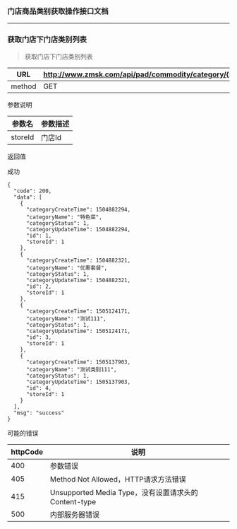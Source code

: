 ### 门店商品类别获取操作接口文档 ###
-----

###  获取门店下门店类别列表

>  获取门店下门店类别列表

|URL|http://www.zmsk.com/api/pad/commodity/category/{storeId}|
|---|---|
|method|GET|

参数说明

|参数名|参数描述|
|---|--|
|storeId|门店Id|

返回值

成功

```
{
  "code": 200,
  "data": [
    {
      "categoryCreateTime": 1504882294,
      "categoryName": "特色菜",
      "categoryStatus": 1,
      "categoryUpdateTime": 1504882294,
      "id": 1,
      "storeId": 1
    },
    {
      "categoryCreateTime": 1504882321,
      "categoryName": "优惠套餐",
      "categoryStatus": 1,
      "categoryUpdateTime": 1504882321,
      "id": 2,
      "storeId": 1
    },
    {
      "categoryCreateTime": 1505124171,
      "categoryName": "测试111",
      "categoryStatus": 1,
      "categoryUpdateTime": 1505124171,
      "id": 3,
      "storeId": 1
    },
    {
      "categoryCreateTime": 1505137903,
      "categoryName": "测试类别111",
      "categoryStatus": 1,
      "categoryUpdateTime": 1505137903,
      "id": 4,
      "storeId": 1
    }
  ],
  "msg": "success"
}
```

可能的错误

|httpCode|说明|
|---|---|
|400|参数错误|
|405|Method Not Allowed，HTTP请求方法错误|
|415|Unsupported Media Type，没有设置请求头的Content-type|
|500|内部服务器错误|
